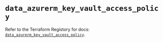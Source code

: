 # `data_azurerm_key_vault_access_policy`

Refer to the Terraform Registory for docs: [`data_azurerm_key_vault_access_policy`](https://www.terraform.io/docs/providers/azurerm/d/key_vault_access_policy).
